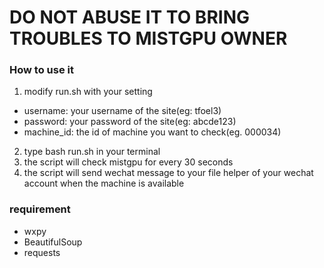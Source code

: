 # DO NOT ABUSE IT TO BRING TROUBLES TO MISTGPU OWNER

### How to use it
1. modify run.sh with your setting
- username: your username of the site(eg: tfoel3)
- password: your password of the site(eg: abcde123)
- machine_id: the id of machine you want to check(eg. 000034)
2. type bash run.sh in your terminal
3. the script will check mistgpu for every 30 seconds
4. the script will send wechat message to your file helper of your wechat account when the machine is available

### requirement
- wxpy
- BeautifulSoup
- requests

